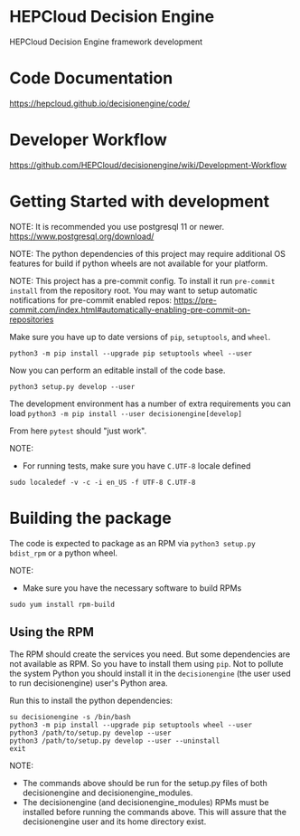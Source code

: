 # HEPCloud Decision Engine

HEPCloud Decision Engine framework development

# Code Documentation

https://hepcloud.github.io/decisionengine/code/

# Developer Workflow

https://github.com/HEPCloud/decisionengine/wiki/Development-Workflow

# Getting Started with development

NOTE: It is recommended you use postgresql 11 or newer.
https://www.postgresql.org/download/

NOTE: The python dependencies of this project may require
additional OS features for build if python wheels
are not available for your platform.

NOTE: This project has a pre-commit config.
To install it run `pre-commit install` from the repository root.
You may want to setup automatic notifications for pre-commit enabled
repos: https://pre-commit.com/index.html#automatically-enabling-pre-commit-on-repositories

Make sure you have up to date versions of `pip`, `setuptools`, and `wheel`.

`python3 -m pip install --upgrade pip setuptools wheel --user`

Now you can perform an editable install of the code base.

`python3 setup.py develop --user`

The development environment has a number of extra requirements you can load
`python3 -m pip install --user decisionengine[develop]`

From here `pytest` should "just work".

NOTE:

- For running tests, make sure you have `C.UTF-8` locale defined

```shell
sudo localedef -v -c -i en_US -f UTF-8 C.UTF-8
```

# Building the package

The code is expected to package as an RPM via `python3 setup.py bdist_rpm` or
a python wheel.

NOTE:

- Make sure you have the necessary software to build RPMs

```shell
sudo yum install rpm-build
```

## Using the RPM

The RPM should create the services you need. But some dependencies are not available as RPM.
So you have to install them using `pip`. Not to pollute the system Python you should
install it in the `decisionengine` (the user used to run decisionengine) user's Python area.

Run this to install the python dependencies:

```shell
su decisionengine -s /bin/bash
python3 -m pip install --upgrade pip setuptools wheel --user
python3 /path/to/setup.py develop --user
python3 /path/to/setup.py develop --user --uninstall
exit
```

NOTE:

- The commands above should be run for the setup.py files of both decisionengine and decisionengine_modules.
- The decisionengine (and decisionengine_modules) RPMs must be installed before running the commands above.
  This will assure that the decisionengine user and its home directory exist.
